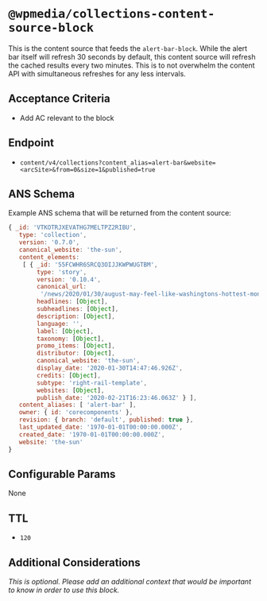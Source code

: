 # `@wpmedia/collections-content-source-block`
This is the content source that feeds the `alert-bar-block`. While the alert bar itself will refresh 30 seconds by default, this content source will refresh the cached results every two minutes. This is to not overwhelm the content API with simultaneous refreshes for any less intervals.

## Acceptance Criteria

- Add AC relevant to the block

## Endpoint

- `content/v4/collections?content_alias=alert-bar&website=<arcSite>&from=0&size=1&published=true`

## ANS Schema

Example ANS schema that will be returned from the content source:

```js
{ _id: 'VTKOTRJXEVATHG7MELTPZ2RIBU',
   type: 'collection',
   version: '0.7.0',
   canonical_website: 'the-sun',
   content_elements:
    [ { _id: '55FCWHR6SRCQ3OIJJKWPWUGTBM',
        type: 'story',
        version: '0.10.4',
        canonical_url:
         '/news/2020/01/30/august-may-feel-like-washingtons-hottest-month-but-its-not/',
        headlines: [Object],
        subheadlines: [Object],
        description: [Object],
        language: '',
        label: [Object],
        taxonomy: [Object],
        promo_items: [Object],
        distributor: [Object],
        canonical_website: 'the-sun',
        display_date: '2020-01-30T14:47:46.926Z',
        credits: [Object],
        subtype: 'right-rail-template',
        websites: [Object],
        publish_date: '2020-02-21T16:23:46.063Z' } ],
   content_aliases: [ 'alert-bar' ],
   owner: { id: 'corecomponents' },
   revision: { branch: 'default', published: true },
   last_updated_date: '1970-01-01T00:00:00.000Z',
   created_date: '1970-01-01T00:00:00.000Z',
   website: 'the-sun'
}
```

## Configurable Params

None

## TTL

- `120`

## Additional Considerations

_This is optional. Please add an additional context that would be important to know in order to use this block._
